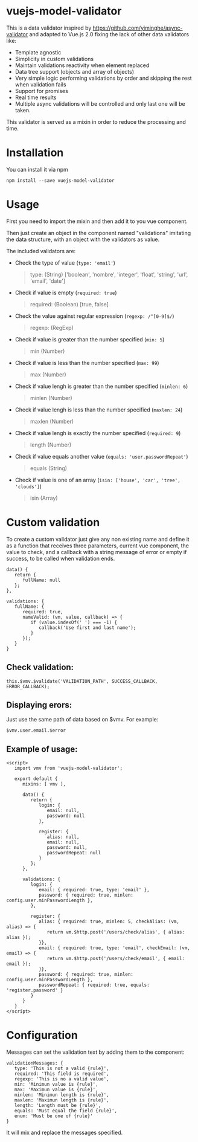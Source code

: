 # vuejs-model-validator

This is a data validator inspired by https://github.com/yiminghe/async-validator and adapted to Vue.js 2.0 fixing the lack of other data validators like:
* Template agnostic
* Simplicity in custom validations
* Maintain validations reactivity when element replaced
* Data tree support (objects and array of objects)
* Very simple logic performing validations by order and skipping the rest when validation fails
* Support for promises
* Real time results
* Multiple async validations will be controlled and only last one will be taken.

This validator is served as a mixin in order to reduce the processing and time.

# Installation
You can install it via npm
```
npm install --save vuejs-model-validator
```

# Usage
First you need to import the mixin and then add it to you vue component.

Then just create an object in the component named "validations" imitating the data structure, with an object with the validators as value.

The included validators are:

* Check the type of value (`type: 'email'`)

  > type: (String) ['boolean', 'nombre', 'integer', 'float', 'string', 'url', 'email', 'date']

* Check if value is empty (`required: true`)

  > required: (Boolean) [true, false]

* Check the value against regular expression (`regexp: /^[0-9]$/`)

  > regexp: (RegExp)

* Check if value is greater than the number specified (`min: 5`)

  > min (Number)

* Check if value is less than the number specified (`max: 99`)

  > max (Number)

* Check if value lengh is greater than the number specified (`minlen: 6`)

  > minlen (Number)

* Check if value lengh is less than the number specified (`maxlen: 24`)

  > maxlen (Number)

* Check if value lengh is exactly the number specified (`required: 9`)

  > length (Number)

* Check if value equals another value (`equals: 'user.passwordRepeat'`)

  > equals (String)

* Check if value is one of an array (`isin: ['house', 'car', 'tree', 'clouds']`)

  > isin (Array)

# Custom validation
To create a custom validator just give any non existing name and define it as a function that receives three parameters, current vue component, the value to check, and a callback with a string message of error or empty if success, to be called when validation ends.

```
data() {
   return {
      fullName: null
   };
},

validations: {
   fullName: {
      required: true,
      nameValid: (vm, value, callback) => {
         if (value.indexOf(' ') === -1) {
            callback('Use first and last name');
         }
      });
   }
}
```

## Check validation:
```
this.$vmv.$validate('VALIDATION_PATH', SUCCESS_CALLBACK, ERROR_CALLBACK);
```

## Displaying erors:
Just use the same path of data based on $vmv. For example:
```
$vmv.user.email.$error
```

## Example of usage:
```
<script>
   import vmv from 'vuejs-model-validator';

   export default {
      mixins: [ vmv ],

      data() {
         return {
            login: {
               email: null,
               password: null
            },

            register: {
               alias: null,
               email: null,
               password: null,
               passwordRepeat: null
            }
         };
      },

      validations: {
         login: {
            email: { required: true, type: 'email' },
            password: { required: true, minlen: config.user.minPasswordLength },
         },

         register: {
            alias: { required: true, minlen: 5, checkAlias: (vm, alias) => {
               return vm.$http.post('/users/check/alias', { alias: alias });
            }},
            email: { required: true, type: 'email', checkEmail: (vm, email) => {
               return vm.$http.post('/users/check/email', { email: email });
            }},
            password: { required: true, minlen: config.user.minPasswordLength },
            passwordRepeat: { required: true, equals: 'register.password' }
         }
      }
   }
</script>
```

# Configuration
Messages can set the validation text by adding them to the component:
```
validationMessages: {
   type: 'This is not a valid {rule}',
   required: 'This field is required',
   regexp: 'This is no a valid value',
   min: 'Minimun value is {rule}',
   max: 'Maximun value is {rule}',
   minlen: 'Minimun length is {rule}',
   maxlen: 'Maximun length is {rule}',
   length: 'Length must be {rule}',
   equals: 'Must equal the field {rule}',
   enum: 'Must be one of {rule}'
}
```
It will mix and replace the messages specified.
